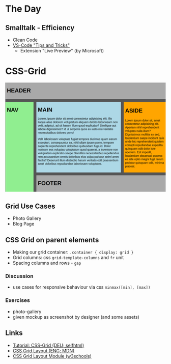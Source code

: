 # The Day

## Smalltalk - Efficiency

- Clean Code
- [VS-Code "Tips and Tricks"](https://code.visualstudio.com/docs/getstarted/tips-and-tricks)
  - Extension "Live Preview" (by Microsoft)
  
# CSS-Grid

![Grid Example](./grid.png)

## Grid Use Cases

- Photo Gallery
- Blog Page

## CSS Grid on parent elements

- Making our grid container: `.container { display: grid }`
- Grid columns: css `grid-template-columns` and `fr` unit
- Spacing columns and rows - `gap`

### Discussion

- use cases for responsive behaviour via css `minmax([min], [max])`

### Exercises

- photo-gallery
- given mockup as screenshot by designer (and some assets)

## Links

- [Tutorial: CSS-Grid (DEU; selfhtml)](https://wiki.selfhtml.org/wiki/CSS/Tutorials/Grid)
- [CSS Grid Layout (ENG; MDN)](https://developer.mozilla.org/en-US/docs/Web/CSS/CSS_Grid_Layout)
- [CSS Grid Layout Module (w3schools)](https://www.w3schools.com/css/css_grid.asp)
